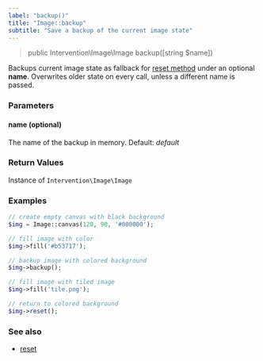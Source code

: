 ```yaml
---
label: "backup()"
title: "Image::backup"
subtitle: "Save a backup of the current image state"
---
```


> public Intervention\Image\Image backup([string $name])

Backups current image state as fallback for [reset method](/v2/api/reset) under an optional **name**. Overwrites older state on every call, unless a different name is passed.

### Parameters

#### name (optional)
The name of the backup in memory. Default: *default*

### Return Values
Instance of `Intervention\Image\Image`

### Examples

```php
// create empty canvas with black background
$img = Image::canvas(120, 90, '#000000');

// fill image with color
$img->fill('#b53717');

// backup image with colored background
$img->backup();

// fill image with tiled image
$img->fill('tile.png');

// return to colored background
$img->reset();
```

### See also

- [reset](/v2/api/reset)
